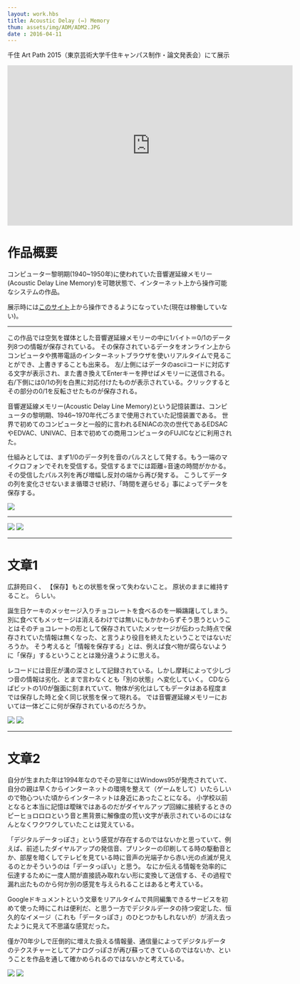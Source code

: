 ```yaml
---
layout: work.hbs
title: Acoustic Delay (⇔) Memory
thum: assets/img/ADM/ADM2.JPG
date : 2016-04-11
---
```


千住 Art Path 2015（東京芸術大学千住キャンパス制作・論文発表会）にて展示

<iframe src="https://player.vimeo.com/video/162286132" width="640" height="360" frameborder="0" webkitallowfullscreen mozallowfullscreen allowfullscreen></iframe>


# 作品概要

コンピューター黎明期(1940~1950年)に使われていた音響遅延線メモリー(Acoustic Delay Line Memory)を可聴状態で、インターネット上から操作可能なシステムの作品。

展示時には[このサイト](http://acousticdelaymemory.herokuapp.com/)上から操作できるようになっていた(現在は稼働していない)。

---
この作品では空気を媒体とした音響遅延線メモリーの中に1バイト＝0/1のデータ列8つの情報が保存されている。
その保存されているデータをオンライン上からコンピュータや携帯電話のインターネットブラウザを使いリアルタイムで見ることができ、上書きすることも出来る。
左/上側にはデータのasciiコードに対応する文字が表示され、また書き換えてEnterキーを押せばメモリーに送信される。
右/下側には0/1の列を白黒に対応付けたものが表示されている。クリックするとその部分の0/1を反転させたものが保存される。

音響遅延線メモリー(Acoustic Delay Line Memory)という記憶装置は、コンピュータの黎明期、1946~1970年代ごろまで使用されていた記憶装置である。
世界で初めてのコンピュータと一般的に言われるENIACの次の世代であるEDSACやEDVAC、UNIVAC、日本で初めての商用コンピュータのFUJICなどに利用された。

仕組みとしては、まず1/0のデータ列を音のパルスとして発する。もう一端のマイクロフォンでそれを受信する。受信するまでには距離÷音速の時間がかかる。その受信したパルス列を再び増幅し反対の端から再び発する。
こうしてデータの列を変化させないまま循環させ続け、「時間を遅らせる」事によってデータを保存する。

![]({{config.root}}assets/img/ADM/setsumei.png)

---

![]({{config.root}}assets/img/ADM/ADM4.JPG)
![]({{config.root}}assets/img/ADM/ADM6.JPG)

---

# 文章1

広辞苑曰く、
【保存】もとの状態を保って失わないこと。
原状のままに維持すること。
らしい。


誕生日ケーキのメッセージ入りチョコレートを食べるのを一瞬躊躇してしまう。
別に食べてもメッセージは消えるわけでは無いにもかかわらずそう思うということはそのチョコレートの形として保存されていたメッセージが伝わった時点で保存されていた情報は無くなった、と言うより役目を終えたということではないだろうか。
そう考えると「情報を保存する」とは、例えば食べ物が腐らないように「保存」するということとは幾分違うように思える。

レコードには音圧が溝の深さとして記録されている。しかし摩耗によって少しづつ音の情報は劣化、とまで言わなくとも「別の状態」へ変化していく。
CDならばビットの1/0が盤面に刻まれていて、物体が劣化はしてもデータはある程度までは保存した時と全く同じ状態を保って現れる。
では音響遅延線メモリーにおいては一体どこに何が保存されているのだろうか。

![]({{config.root}}assets/img/ADM/ADM3.JPG)
![]({{config.root}}assets/img/ADM/ADM5.JPG)

---

# 文章2

自分が生まれた年は1994年なのでその翌年にはWindows95が発売されていて、自分の親は早くからインターネットの環境を整えて（ゲームをして）いたらしいので物心ついた頃からインターネットは身近にあったことになる。
小学校以前となると本当に記憶は曖昧ではあるのだがダイヤルアップ回線に接続するときのピーヒョロロロという音と黒背景に解像度の荒い文字が表示されているのにはなんとなくワクワクしていたことは覚えている。

「デジタルデータっぽさ」という感覚が存在するのではないかと思っていて、例えば、前述したダイヤルアップの発信音、プリンターの印刷してる時の駆動音とか、部屋を暗くしてテレビを見ている時に音声の光端子から赤い光の点滅が見えるのとかそういうのは「データっぽい」と思う。
なにか伝える情報を効率的に伝達するために一度人間が直接読み取れない形に変換して送信する、その過程で漏れ出たものから何か別の感覚を与えられることはあると考えている。

Googleドキュメントという文章をリアルタイムで共同編集できるサービスを初めて使った時にこれは便利だ、と思う一方でデジタルデータの持つ安定した、恒久的なイメージ（これも「データっぽさ」のひとつかもしれないが）が消え去ったように見えて不思議な感覚だった。

僅か70年少しで圧倒的に増えた扱える情報量、通信量によってデジタルデータのテクスチャーとしてアナログっぽさが再び蘇ってきているのではないか、ということを作品を通して確かめられるのではないかと考えている。

![]({{config.root}}assets/img/ADM/ADM8.JPG)
![]({{config.root}}assets/img/ADM/ADM7.JPG)
